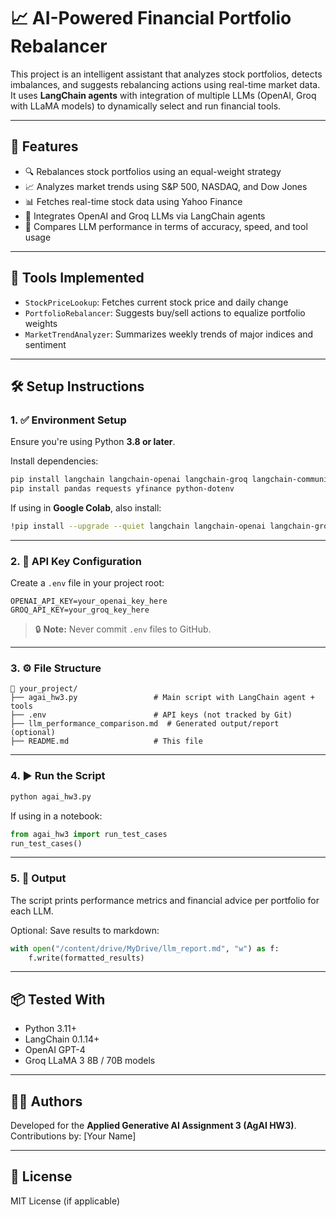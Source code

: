 
# 📈 AI-Powered Financial Portfolio Rebalancer

This project is an intelligent assistant that analyzes stock portfolios, detects imbalances, and suggests rebalancing actions using real-time market data. It uses **LangChain agents** with integration of multiple LLMs (OpenAI, Groq with LLaMA models) to dynamically select and run financial tools.

---

## 🚀 Features

- 🔍 Rebalances stock portfolios using an equal-weight strategy
- 📈 Analyzes market trends using S&P 500, NASDAQ, and Dow Jones
- 📊 Fetches real-time stock data using Yahoo Finance
- 🤖 Integrates OpenAI and Groq LLMs via LangChain agents
- 🧠 Compares LLM performance in terms of accuracy, speed, and tool usage

---

## 🧱 Tools Implemented

- `StockPriceLookup`: Fetches current stock price and daily change
- `PortfolioRebalancer`: Suggests buy/sell actions to equalize portfolio weights
- `MarketTrendAnalyzer`: Summarizes weekly trends of major indices and sentiment

---

## 🛠️ Setup Instructions

### 1. ✅ Environment Setup

Ensure you're using Python **3.8 or later**.

Install dependencies:

```bash
pip install langchain langchain-openai langchain-groq langchain-community
pip install pandas requests yfinance python-dotenv
```

If using in **Google Colab**, also install:

```bash
!pip install --upgrade --quiet langchain langchain-openai langchain-groq yfinance
```

---

### 2. 🔐 API Key Configuration

Create a `.env` file in your project root:

```
OPENAI_API_KEY=your_openai_key_here
GROQ_API_KEY=your_groq_key_here
```

> 🔒 **Note:** Never commit `.env` files to GitHub.

---

### 3. ⚙️ File Structure

```
📁 your_project/
├── agai_hw3.py                 # Main script with LangChain agent + tools
├── .env                        # API keys (not tracked by Git)
├── llm_performance_comparison.md  # Generated output/report (optional)
├── README.md                   # This file
```

---

### 4. ▶️ Run the Script

```bash
python agai_hw3.py
```

If using in a notebook:

```python
from agai_hw3 import run_test_cases
run_test_cases()
```

---

### 5. 📄 Output

The script prints performance metrics and financial advice per portfolio for each LLM.

Optional: Save results to markdown:

```python
with open("/content/drive/MyDrive/llm_report.md", "w") as f:
    f.write(formatted_results)
```

---

## 📦 Tested With

- Python 3.11+
- LangChain 0.1.14+
- OpenAI GPT-4
- Groq LLaMA 3 8B / 70B models

---

## 👨‍💻 Authors

Developed for the **Applied Generative AI Assignment 3 (AgAI HW3)**.  
Contributions by: [Your Name]

---

## 📜 License

MIT License (if applicable)
